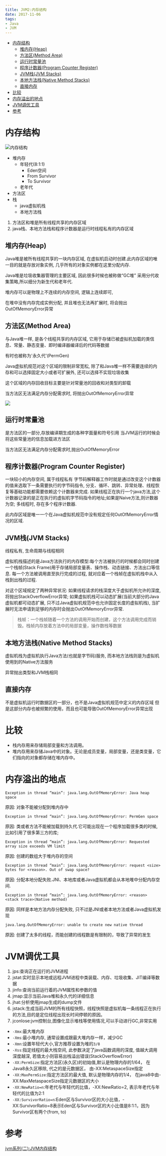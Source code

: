 ```yaml
---
title: JVM2:内存结构
date: 2017-11-06
tags:
- Java
- JVM
---
```

<!-- TOC -->

- [内存结构](#内存结构)
    - [堆内存(Heap)](#堆内存heap)
    - [方法区(Method Area)](#方法区method-area)
    - [运行时常量池](#运行时常量池)
    - [程序计数器(Program Counter Register)](#程序计数器program-counter-register)
    - [JVM栈(JVM Stacks)](#jvm栈jvm-stacks)
    - [本地方法栈(Native Method Stacks)](#本地方法栈native-method-stacks)
    - [直接内存](#直接内存)
- [比较](#比较)
- [内存溢出的地点](#内存溢出的地点)
- [JVM调优工具](#jvm调优工具)
- [参考](#参考)

<!-- /TOC -->

# 内存结构

![内存结构](https://raw.githubusercontent.com/LuVx21/doc/master/source/_posts/99.img/jvm01.png)

* 堆内存
    * 年轻代(8:1:1)
        * Eden空间
        * From Survivor
        * To Survivor
    * 老年代
* 方法区
* 栈
    * java虚拟机栈
    * 本地方法栈

1. 方法区和堆是所有线程共享的内存区域
2. java栈、本地方法栈和程序计数器是运行时线程私有的内存区域


## 堆内存(Heap)


Java堆是被所有线程共享的一块内存区域, 在虚拟机启动时创建.此内存区域的唯一目的就是存放对象实例, 几乎所有的对象实例都在这里分配内存.

Java堆是垃圾收集器管理的主要区域, 因此很多时候也被称做“GC堆”
采用分代收集策略,所以细分为新生代和老年代.

堆内存可以是物理上不连续的内存空间, 逻辑上连续即可, 

在堆中没有内存完成实例分配, 并且堆也无法再扩展时, 将会抛出OutOfMemoryError异常

## 方法区(Method Area)

与Java堆一样, 是各个线程共享的内存区域, 它用于存储已被虚拟机加载的类信息、常量、静态变量、即时编译器编译后的代码等数据

有时也被称为'永久代'(PermGen)

Java虚拟机规范对这个区域的限制非常宽松, 除了和Java堆一样不需要连续的内存和可以选择固定大小或者可扩展外, 还可以选择不实现垃圾收集

这个区域的内存回收目标主要是针对常量池的回收和对类型的卸载

当方法区无法满足内存分配需求时, 将抛出OutOfMemoryError异常

![](https://raw.githubusercontent.com/LuVx21/doc/master/source/_posts/99.img/jvm02.png)

## 运行时常量池

是方法区的一部分,存放编译期生成的各种字面量和符号引用
当JVM运行的时候会将这些常量池的信息加载进方法区

当方法区无法满足内存分配需求时,抛出OutOfMemoryError

## 程序计数器(Program Counter Register)

一块较小的内存空间, 属于线程私有
字节码解释器工作时就是通过改变这个计数器的值来选取下一条需要执行的字节码指令, 分支、循环、跳转、异常处理、线程恢复等基础功能都需要依赖这个计数器来完成.
如果线程正在执行一个java方法,这个计数器记录的是正在执行的虚拟机字节码指令的地址;如果是Naive方法,则计数器为空;
多线程时, 存在多个程序计数器.

此内存区域是唯一一个在Java虚拟机规范中没有规定任何OutOfMemoryError情况的区域.

## JVM栈(JVM Stacks)

线程私有, 生命周期与线程相同

虚拟机栈描述的是Java方法执行的内存模型:每个方法被执行的时候都会同时创建一个栈帧(Stack Frame)用于存储局部变量表、操作栈、动态链接、方法出口等信息.
每一个方法被调用直至执行完成的过程, 就对应着一个栈帧在虚拟机栈中从入栈到出栈的过程.

对这个区域规定了两种异常状况:
如果线程请求的栈深度大于虚拟机所允许的深度, 将抛出StackOverflowError异常;
如果虚拟机栈可以动态扩展(当前大部分的Java虚拟机都可动态扩展, 只不过Java虚拟机规范中也允许固定长度的虚拟机栈), 当扩展时无法申请到足够的内存时会抛出OutOfMemoryError异常.

> 栈帧：一个栈帧随着一个方法的调用开始而创建，这个方法调用完成而销毁。栈帧内存放着方法中的局部变量，操作数栈等数据

## 本地方法栈(Native Method Stacks)

虚拟机栈为虚拟机执行Java方法(也就是字节码)服务, 
而本地方法栈则是为虚拟机使用到的Native方法服务

异常抛出类型和JVM栈相同

## 直接内存

不是虚拟机运行时数据区的一部分，也不是Java虚拟机规范中定义的内存区域
但是这部分内存也被频繁的使用，而且也可能导致OutOfMemoryError异常出现

# 比较

* 栈内存用来存储局部变量和方法调用。
* 堆内存用来存储Java中的对象。无论是成员变量，局部变量，还是类变量，它们指向的对象都存储在堆内存中。


# 内存溢出的地点

`Exception in thread “main”: java.lang.OutOfMemoryError: Java heap space`

原因: 对象不能被分配到堆内存中

`Exception in thread “main”: java.lang.OutOfMemoryError: PermGen space`

原因: 类或者方法不能被加载到持久代.它可能出现在一个程序加载很多类的时候, 比如引用了很多第三方的库;

`Exception in thread “main”: java.lang.OutOfMemoryError: Requested array size exceeds VM limit`

原因: 创建的数组大于堆内存的空间

`Exception in thread “main”: java.lang.OutOfMemoryError: request <size> bytes for <reason>. Out of swap space?`

原因: 分配本地分配失败.JNI、本地库或者Java虚拟机都会从本地堆中分配内存空间.

`Exception in thread “main”: java.lang.OutOfMemoryError: <reason> <stack trace>(Native method)`

原因: 同样是本地方法内存分配失败, 只不过是JNI或者本地方法或者Java虚拟机发现

`java.lang.OutOfMemoryError: unable to create new native thread`

原因: 创建了太多的线程，而能创建的线程数是有限制的，导致了异常的发生

# JVM调优工具

1. jps:查询正在运行的JVM进程
2. jstat:实时显示本地或远程JVM进程中类装载、内存、垃圾收集、JIT编译等数据
3. jinfo:查询当前运行着的JVM属性和参数的值
4. jmap:显示当前Java堆和永久代的详细信息
5. jhat:分析使用jmap生成的dump文件
6. jstack:生成当前JVM的所有线程快照，线程快照是虚拟机每一条线程正在执行的方法,目的是定位线程出现长时间停顿的原因。
7. jconlose:jvm控制台,图像化显示堆栈等使用情况,可以手动进行GC,非常实用

* `-Xmx`:最大堆内存
* `-Xms`:最小堆内存, 通常设置成跟最大堆内存一样，减少GC
* `-Xmn`:设置年轻代大小,官方推荐设置为堆的`3/8`
* `-Xss`:指定线程的最大栈空间, 此参数决定了java函数调用的深度, 值越大调用深度越深, 若值太小则容易出栈溢出错误(StackOverflowError)
* `-XX:PermSize`:指定方法区(永久区)的初始值,默认是物理内存的1/64， 在Java8永久区移除, 代之的是元数据区， 由-XX:MetaspaceSize指定
* `-XX:MaxPermSize`:指定方法区的最大值, 默认是物理内存的1/4， 在java8中由-XX:MaxMetaspaceSize指定元数据区的大小
* `-XX:NewRatio=n`:年老代与年轻代的比值，-XX:NewRatio=2, 表示年老代与年轻代的比值为2:1
* `-XX:SurvivorRatio=n`:Eden区与Survivor区的大小比值，-XX:SurvivorRatio=8表示Eden区与Survivor区的大小比值是8:1:1，因为Survivor区有两个(from, to)

# 参考

[jvm系列(二):JVM内存结构](http://www.ityouknow.com/jvm/2017/08/25/jvm-memory-structure.html)